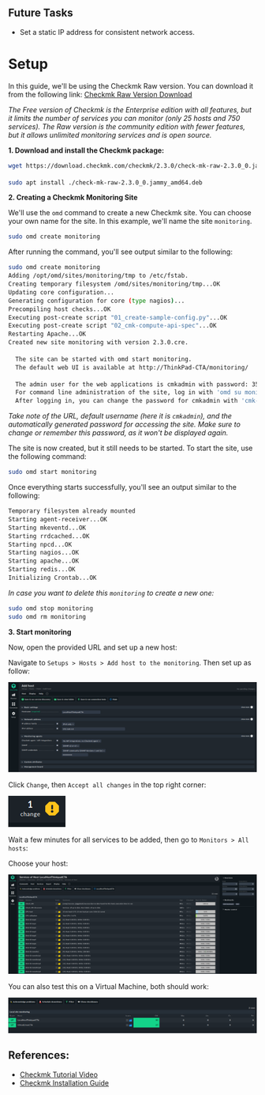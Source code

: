 ## Future Tasks
- Set a static IP address for consistent network access.

# Setup 

In this guide, we'll be using the Checkmk Raw version. You can download it from the following link: [Checkmk Raw Version Download](https://checkmk.com/download?method=cmk&edition=cre&version=2.3.0&platform=ubuntu&os=jammy&type=cmk&google_analytics_user_id=)

*The Free version of Checkmk is the Enterprise edition with all features, but it limits the number of services you can monitor (only 25 hosts and 750 services). The Raw version is the community edition with fewer features, but it allows unlimited monitoring services and is open source.*


**1. Download  and install the Checkmk package:**

```bash
wget https://download.checkmk.com/checkmk/2.3.0/check-mk-raw-2.3.0_0.jammy_amd64.deb

sudo apt install ./check-mk-raw-2.3.0_0.jammy_amd64.deb
```

**2. Creating a Checkmk Monitoring Site**

We'll use the `omd` command to create a new Checkmk site. You can choose your own name for the site. In this example, we'll name the site `monitoring`.

```bash
sudo omd create monitoring
```

After running the command, you'll see output similar to the following:

```bash
sudo omd create monitoring                    
Adding /opt/omd/sites/monitoring/tmp to /etc/fstab.
Creating temporary filesystem /omd/sites/monitoring/tmp...OK
Updating core configuration...
Generating configuration for core (type nagios)...
Precompiling host checks...OK
Executing post-create script "01_create-sample-config.py"...OK
Executing post-create script "02_cmk-compute-api-spec"...OK
Restarting Apache...OK
Created new site monitoring with version 2.3.0.cre.

  The site can be started with omd start monitoring.
  The default web UI is available at http://ThinkPad-CTA/monitoring/

  The admin user for the web applications is cmkadmin with password: 35u******
  For command line administration of the site, log in with 'omd su monitoring'.
  After logging in, you can change the password for cmkadmin with 'cmk-passwd cmkadmin'.
```

*Take note of the URL, default username (here it is `cmkadmin`), and the automatically generated password for accessing the site. Make sure to change or remember this password, as it won't be displayed again.*

The site is now created, but it still needs to be started. To start the site, use the following command:

```bash
sudo omd start monitoring
```

Once everything starts successfully, you'll see an output similar to the following:

```bash
Temporary filesystem already mounted
Starting agent-receiver...OK
Starting mkeventd...OK
Starting rrdcached...OK
Starting npcd...OK
Starting nagios...OK
Starting apache...OK
Starting redis...OK
Initializing Crontab...OK
```

*In case you want to delete this ```monitoring``` to create a new one:*
```bash
sudo omd stop monitoring
sudo omd rm monitoring
```

**3. Start monitoring**

Now, open the provided URL and set up a new host:

Navigate to `Setups > Hosts > Add host to the monitoring`. Then set up as follow:

![Checkmk Configuration](../Image/ConfigCheckmk.png)

Click `Change`, then `Accept all changes` in the top right corner:

![Accept Changes](../Image/AccpectChangeCheckmk.png)

Wait a few minutes for all services to be added, then go to `Monitors > All hosts`:

Choose your host:

![Local Host Example](../Image/LocalHostCheckmkExample.png)

You can also test this on a Virtual Machine, both should work:

![Local and Virtual Checkmk](../Image/LocalAndVirtualCheckmkWork.png)


## References:
- [Checkmk Tutorial Video](https://youtu.be/mBHQPjGzfPI?si=YOFDefslRXaqjQlI)
- [Checkmk Installation Guide](https://www.youtube.com/watch?v=7jDMSgfkbf8)
```